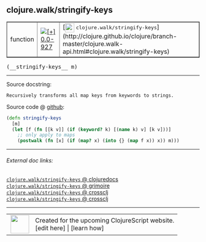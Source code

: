 ## clojure.walk/stringify-keys



 <table border="1">
<tr>
<td>function</td>
<td><a href="https://github.com/cljsinfo/cljs-api-docs/tree/0.0-927"><img valign="middle" alt="[+] 0.0-927" title="Added in 0.0-927" src="https://img.shields.io/badge/+-0.0--927-lightgrey.svg"></a> </td>
<td>
[<img height="24px" valign="middle" src="http://i.imgur.com/1GjPKvB.png"> <samp>clojure.walk/stringify-keys</samp>](http://clojure.github.io/clojure/branch-master/clojure.walk-api.html#clojure.walk/stringify-keys)
</td>
</tr>
</table>


 <samp>
(__stringify-keys__ m)<br>
</samp>

---





Source docstring:

```
Recursively transforms all map keys from keywords to strings.
```


Source code @ [github](https://github.com/clojure/clojurescript/blob/r2067/src/cljs/clojure/walk.cljs#L72-L78):

```clj
(defn stringify-keys
  [m]
  (let [f (fn [[k v]] (if (keyword? k) [(name k) v] [k v]))]
    ;; only apply to maps
    (postwalk (fn [x] (if (map? x) (into {} (map f x)) x)) m)))
```

<!--
Repo - tag - source tree - lines:

 <pre>
clojurescript @ r2067
└── src
    └── cljs
        └── clojure
            └── <ins>[walk.cljs:72-78](https://github.com/clojure/clojurescript/blob/r2067/src/cljs/clojure/walk.cljs#L72-L78)</ins>
</pre>

-->

---



###### External doc links:

[`clojure.walk/stringify-keys` @ clojuredocs](http://clojuredocs.org/clojure.walk/stringify-keys)<br>
[`clojure.walk/stringify-keys` @ grimoire](http://conj.io/store/v1/org.clojure/clojure/1.7.0-beta3/clj/clojure.walk/stringify-keys/)<br>
[`clojure.walk/stringify-keys` @ crossclj](http://crossclj.info/fun/clojure.walk/stringify-keys.html)<br>
[`clojure.walk/stringify-keys` @ crossclj](http://crossclj.info/fun/clojure.walk.cljs/stringify-keys.html)<br>

---

 <table>
<tr><td>
<img valign="middle" align="right" width="48px" src="http://i.imgur.com/Hi20huC.png">
</td><td>
Created for the upcoming ClojureScript website.<br>
[edit here] | [learn how]
</td></tr></table>

[edit here]:https://github.com/cljsinfo/cljs-api-docs/blob/master/cljsdoc/clojure.walk/stringify-keys.cljsdoc
[learn how]:https://github.com/cljsinfo/cljs-api-docs/wiki/cljsdoc-files

<!--

This information was too distracting to show to readers, but I'll leave it
commented here since it is helpful to:

- pretty-print the data used to generate this document
- and show how to retrieve that data



The API data for this symbol:

```clj
{:ns "clojure.walk",
 :name "stringify-keys",
 :signature ["[m]"],
 :history [["+" "0.0-927"]],
 :type "function",
 :full-name-encode "clojure.walk/stringify-keys",
 :source {:code "(defn stringify-keys\n  [m]\n  (let [f (fn [[k v]] (if (keyword? k) [(name k) v] [k v]))]\n    ;; only apply to maps\n    (postwalk (fn [x] (if (map? x) (into {} (map f x)) x)) m)))",
          :title "Source code",
          :repo "clojurescript",
          :tag "r2067",
          :filename "src/cljs/clojure/walk.cljs",
          :lines [72 78]},
 :full-name "clojure.walk/stringify-keys",
 :clj-symbol "clojure.walk/stringify-keys",
 :docstring "Recursively transforms all map keys from keywords to strings."}

```

Retrieve the API data for this symbol:

```clj
;; from Clojure REPL
(require '[clojure.edn :as edn])
(-> (slurp "https://raw.githubusercontent.com/cljsinfo/cljs-api-docs/catalog/cljs-api.edn")
    (edn/read-string)
    (get-in [:symbols "clojure.walk/stringify-keys"]))
```

-->
